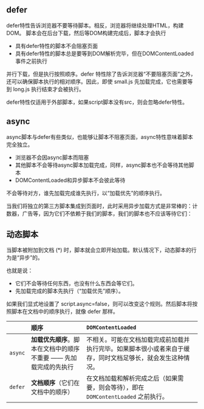 ## defer
defer特性告诉浏览器不要等待脚本。相反，浏览器将继续处理HTML，构建DOM。
脚本会在后台下载，然后等DOM构建完成后，脚本才会执行

- 具有defer特性的脚本不会阻塞页面
- 具有defer特性的脚本总是要等到DOM解析完毕，但在DOMContentLoaded事件之前执行

并行下载，但是执行按照顺序。defer 特性除了告诉浏览器“不要阻塞页面”之外，还可以确保脚本执行的相对顺序。因此，即使 small.js 先加载完成，它也需要等到 long.js 执行结束才会被执行。

defer特性仅适用于外部脚本，如果script脚本没有src，则会忽略defer特性。

## async
async脚本与defer有些类似，也能够让脚本不阻塞页面，async特性意味着脚本完全独立。
- 浏览器不会因async脚本而阻塞
- 其他脚本不会等待async脚本加载完成，同样，async脚本也不会等待其他脚本
- DOMContentLoaded和异步脚本不会彼此等待

不会等待对方，谁先加载完成谁先执行，以“加载优先”的顺序执行。

当我们将独立的第三方脚本集成到页面时，此时采用异步加载方式是非常棒的：计数器，广告等，因为它们不依赖于我们的脚本，我们的脚本也不应该等待它们：

## 动态脚本
当脚本被附加到文档 (*) 时，脚本就会立即开始加载。默认情况下，动态脚本的行为是“异步”的。

也就是说：
- 它们不会等待任何东西，也没有什么东西会等它们。
- 先加载完成的脚本先执行（“加载优先”顺序）。

如果我们显式地设置了 script.async=false，则可以改变这个规则。然后脚本将按照脚本在文档中的顺序执行，就像 defer 那样。



|         | 顺序                                                         | `DOMContentLoaded`                                           |
| :------ | :----------------------------------------------------------- | :----------------------------------------------------------- |
| `async` | **加载优先顺序**。脚本在文档中的顺序不重要 —— 先加载完成的先执行 | 不相关。可能在文档加载完成前加载并执行完毕。如果脚本很小或者来自于缓存，同时文档足够长，就会发生这种情况。 |
| `defer` | **文档顺序**（它们在文档中的顺序）                           | 在文档加载和解析完成之后（如果需要，则会等待），即在 `DOMContentLoaded` 之前执行。 |

